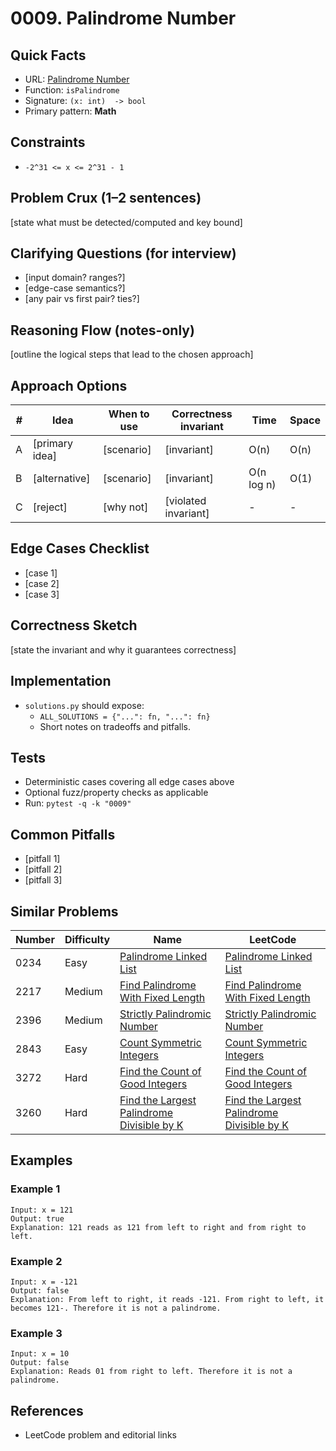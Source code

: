# 0009. Palindrome Number

## Quick Facts

- URL: [Palindrome Number](https://leetcode.com/problems/palindrome-number/)
- Function: `isPalindrome`
- Signature: `(x: int)  -> bool`
- Primary pattern: **Math**

## Constraints

- `-2^31 <= x <= 2^31 - 1`

## Problem Crux (1–2 sentences)

[state what must be detected/computed and key bound]

## Clarifying Questions (for interview)

- [input domain? ranges?]
- [edge-case semantics?]
- [any pair vs first pair? ties?]

## Reasoning Flow (notes-only)

[outline the logical steps that lead to the chosen approach]

## Approach Options

| #   | Idea           | When to use | Correctness invariant | Time       | Space |
| --- | -------------- | ----------- | --------------------- | ---------- | ----- |
| A   | [primary idea] | [scenario]  | [invariant]           | O(n)       | O(n)  |
| B   | [alternative]  | [scenario]  | [invariant]           | O(n log n) | O(1)  |
| C   | [reject]       | [why not]   | [violated invariant]  | -          | -     |

## Edge Cases Checklist

- [case 1]
- [case 2]
- [case 3]

## Correctness Sketch

[state the invariant and why it guarantees correctness]

## Implementation

- `solutions.py` should expose:
    - `ALL_SOLUTIONS = {"...": fn, "...": fn}`
    - Short notes on tradeoffs and pitfalls.

## Tests

- Deterministic cases covering all edge cases above
- Optional fuzz/property checks as applicable
- Run: `pytest -q -k "0009"`

## Common Pitfalls

- [pitfall 1]
- [pitfall 2]
- [pitfall 3]

## Similar Problems

| Number | Difficulty | Name                                                                                                       | LeetCode                                                                                                                |
| ------ | ---------- | ---------------------------------------------------------------------------------------------------------- | ----------------------------------------------------------------------------------------------------------------------- |
| 0234   | Easy       | [Palindrome Linked List](../0234-palindrome-linked-list/readme.md)                                         | [Palindrome Linked List](https://leetcode.com/problems/palindrome-linked-list/)                                         |
| 2217   | Medium     | [Find Palindrome With Fixed Length](../2217-find-palindrome-with-fixed-length/readme.md)                   | [Find Palindrome With Fixed Length](https://leetcode.com/problems/find-palindrome-with-fixed-length/)                   |
| 2396   | Medium     | [Strictly Palindromic Number](../2396-strictly-palindromic-number/readme.md)                               | [Strictly Palindromic Number](https://leetcode.com/problems/strictly-palindromic-number/)                               |
| 2843   | Easy       | [Count Symmetric Integers](../2843-count-symmetric-integers/readme.md)                                     | [Count Symmetric Integers](https://leetcode.com/problems/count-symmetric-integers/)                                     |
| 3272   | Hard       | [Find the Count of Good Integers](../3272-find-the-count-of-good-integers/readme.md)                       | [Find the Count of Good Integers](https://leetcode.com/problems/find-the-count-of-good-integers/)                       |
| 3260   | Hard       | [Find the Largest Palindrome Divisible by K](../3260-find-the-largest-palindrome-divisible-by-k/readme.md) | [Find the Largest Palindrome Divisible by K](https://leetcode.com/problems/find-the-largest-palindrome-divisible-by-k/) |

## Examples

### Example 1

```text
Input: x = 121
Output: true
Explanation: 121 reads as 121 from left to right and from right to left.
```

### Example 2

```text
Input: x = -121
Output: false
Explanation: From left to right, it reads -121. From right to left, it becomes 121-. Therefore it is not a palindrome.
```

### Example 3

```text
Input: x = 10
Output: false
Explanation: Reads 01 from right to left. Therefore it is not a palindrome.
```

## References

- LeetCode problem and editorial links
